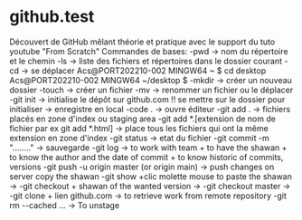 # github.test
Découvert de GitHub mêlant théorie et pratique avec le support du tuto youtube "From Scratch"
Commandes de bases:
-pwd ->  nom du répertoire et le chemin
-ls -> liste des fichiers et répertoires dans le dossier courant
-cd -> se déplacer
          Acs@PORT202210-002 MINGW64 ~
          $ cd desktop
          Acs@PORT202210-002 MINGW64 ~/desktop
          $
-mkdir -> créer un nouveau dossier 
-touch -> créer un fichier
-mv -> renommer un fichier ou le déplacer
-git init -> initialise le dépôt sur github.com !! se mettre sur le dossier pour initialiser -> enregistre en local
-code . -> ouvre éditeur
-git add . -> fichiers placés en zone d'index ou staging area
-git add *.[extension de nom de fichier par ex git add *.html] -> place tous les fichiers qui ont la même extension en zone d'index
-git status -> etat du fichier
-git commit -m "........" -> sauvegarde 
-git log -> to work with team + to have the shawan + to know the author and the date of commit + to know historic of commits, versions
-git push -u origin master (or origin main) -> push changes on server
copy the shawan
-git show +clic molette mouse to paste the shawan ->
-git checkout + shawan of the wanted version ->
-git checkout master ->
-git clone + lien github.com -> to retrieve work from remote repository
-git rm --cached <file>... -> To unstage
